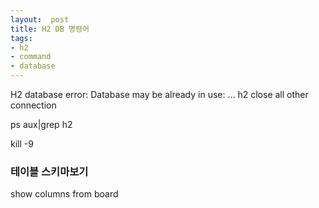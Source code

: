 ```yaml
---
layout:  post
title: H2 DB 명령어
tags:
- h2
- command
- database
---
```


H2 database error: Database may be already in use: ... h2 close all other connection

ps aux|grep h2

kill -9 

### 테이블 스키마보기
show columns from board
